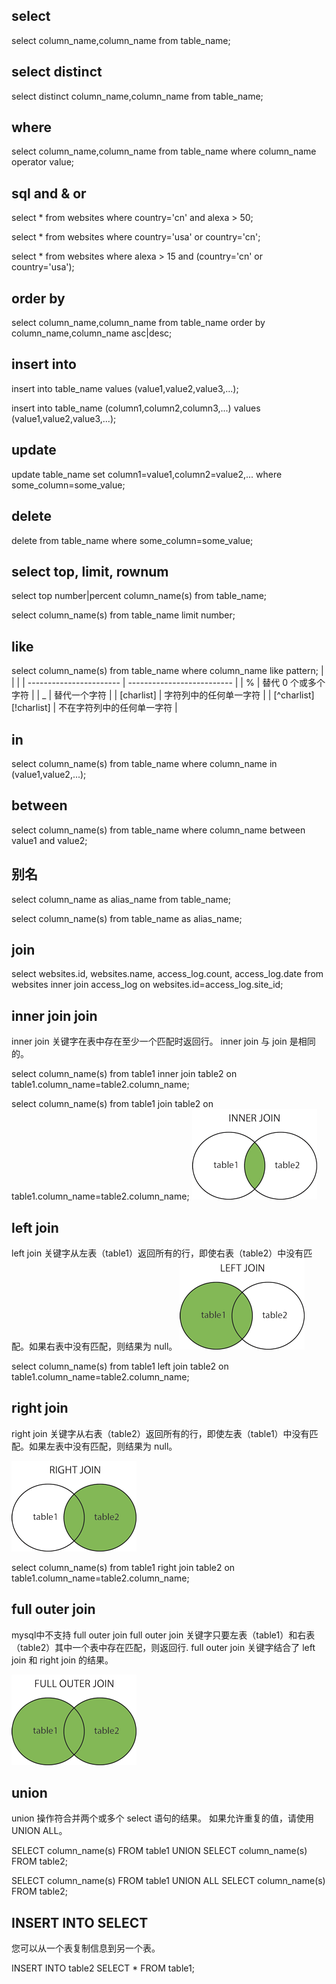 ## select 
select column_name,column_name
from table_name;

## select distinct
select distinct column_name,column_name
from table_name;


## where
select column_name,column_name
from table_name
where column_name operator value;

## sql and & or
select * from websites
where country='cn'
and alexa > 50;

select * from websites
where country='usa'
or country='cn';

select * from websites
where alexa > 15
and (country='cn' or country='usa');

## order by
select column_name,column_name
from table_name
order by column_name,column_name asc|desc;


## insert into
insert into table_name
values (value1,value2,value3,...);

insert into table_name (column1,column2,column3,...)
values (value1,value2,value3,...);

## update
update table_name
set column1=value1,column2=value2,...
where some_column=some_value;


## delete
delete from table_name
where some_column=some_value;

## select top, limit, rownum
select top number|percent column_name(s)
from table_name;

select column_name(s)
from table_name
limit number;

## like 
select column_name(s)
from table_name
where column_name like pattern;
|                             |                                |
|   -----------------------   |   --------------------------   |
|   %                         |   替代 0 个或多个字符          |
|   _                         |   替代一个字符                 |
|   [charlist]                |   字符列中的任何单一字符       |
|   [^charlist] [!charlist]   |   不在字符列中的任何单一字符   |

## in 
select column_name(s)
from table_name
where column_name in (value1,value2,...);

## between 
select column_name(s)
from table_name
where column_name between value1 and value2;

## 别名
select column_name as alias_name
from table_name;

select column_name(s)
from table_name as alias_name;


## join
select websites.id, websites.name, access_log.count, access_log.date
from websites
inner join access_log
on websites.id=access_log.site_id;

## inner join join
inner join 关键字在表中存在至少一个匹配时返回行。
inner join 与 join 是相同的。

select column_name(s)
from table1
inner join table2
on table1.column_name=table2.column_name;

select column_name(s)
from table1
join table2
on table1.column_name=table2.column_name;
![inner_join](_image/inner_join.gif)

## left join
left join 关键字从左表（table1）返回所有的行，即使右表（table2）中没有匹配。如果右表中没有匹配，则结果为 null。
![leftleft_joinjoin](_image/left_join.gif)

select column_name(s)
from table1
left join table2
on table1.column_name=table2.column_name;


## right join 
right join 关键字从右表（table2）返回所有的行，即使左表（table1）中没有匹配。如果左表中没有匹配，则结果为 null。

![right_join](_image/right_join.gif)

select column_name(s)
from table1
right join table2
on table1.column_name=table2.column_name;


## full outer join 
mysql中不支持 full outer join
full outer join 关键字只要左表（table1）和右表（table2）其中一个表中存在匹配，则返回行.
full outer join 关键字结合了 left join 和 right join 的结果。

![join](_image/full_outer_join.gif)

## union
union 操作符合并两个或多个 select 语句的结果。
如果允许重复的值，请使用 UNION ALL。

SELECT column_name(s) FROM table1
UNION
SELECT column_name(s) FROM table2;

SELECT column_name(s) FROM table1
UNION ALL
SELECT column_name(s) FROM table2;

## INSERT INTO SELECT
您可以从一个表复制信息到另一个表。

INSERT INTO table2
SELECT * FROM table1;